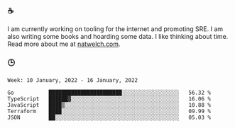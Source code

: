 ### ☕

I am currently working on tooling for the internet and promoting SRE. I am also writing some books and hoarding some data. I like thinking about time. Read more about me at [natwelch.com](https://natwelch.com).

### 🕒

<!--START_SECTION:waka-->
```text
Week: 10 January, 2022 - 16 January, 2022

Go           ███████████████████████░░░░░░░░░░░░░░░░░░   56.32 % 
TypeScript   ██████▓░░░░░░░░░░░░░░░░░░░░░░░░░░░░░░░░░░   16.06 % 
JavaScript   ████▒░░░░░░░░░░░░░░░░░░░░░░░░░░░░░░░░░░░░   10.88 % 
Terraform    ████░░░░░░░░░░░░░░░░░░░░░░░░░░░░░░░░░░░░░   09.99 % 
JSON         ██░░░░░░░░░░░░░░░░░░░░░░░░░░░░░░░░░░░░░░░   05.03 % 
```
<!--END_SECTION:waka-->
